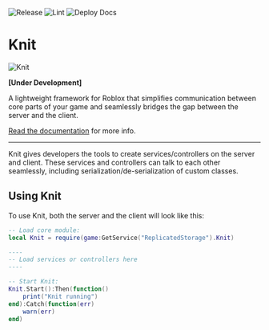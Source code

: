 ![Release](https://github.com/Sleitnick/Knit/workflows/Release/badge.svg)
![Lint](https://github.com/Sleitnick/Knit/workflows/Lint/badge.svg)
![Deploy Docs](https://github.com/Sleitnick/Knit/workflows/Deploy%20Docs/badge.svg)

# Knit

![Knit](logo/logo_256.png)

**[Under Development]**

A lightweight framework for Roblox that simplifies communication between core parts of your game and seamlessly bridges the gap between the server and the client.

[Read the documentation](https://sleitnick.github.io/Knit/) for more info.

-------------------

Knit gives developers the tools to create services/controllers on the server and client. These services and controllers can talk to each other seamlessly, including serialization/de-serialization of custom classes.

## Using Knit

To use Knit, both the server and the client will look like this:

```lua
-- Load core module:
local Knit = require(game:GetService("ReplicatedStorage").Knit)

----
-- Load services or controllers here
----

-- Start Knit:
Knit.Start():Then(function()
	print("Knit running")
end):Catch(function(err)
	warn(err)
end)
```
